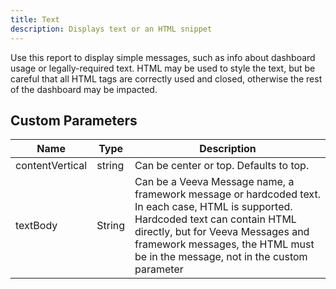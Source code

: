 ```yaml
---
title: Text
description: Displays text or an HTML snippet
---
```


Use this report to display simple messages, such as info about dashboard usage or legally-required text. HTML may be used to style the text, but be careful that all HTML tags are correctly used and closed, otherwise the rest of the dashboard may be impacted.

## Custom Parameters

| Name                | Type   | Description |
|---------------------|--------|-------------|
| contentVertical     | string | Can be center or top. Defaults to top. |
| textBody            | String | Can be a Veeva Message name, a framework message or hardcoded text. In each case, HTML is supported. Hardcoded text can contain HTML directly, but for Veeva Messages and framework messages, the HTML must be in the message, not in the custom parameter |
